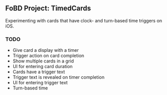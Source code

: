 ## FoBD Project: TimedCards

Experimenting with cards that have clock- and turn-based time triggers on iOS.

### TODO

* Give card a display with a timer
* Trigger action on card completion
* Show multiple cards in a grid
* UI for entering card duration
* Cards have a trigger text
* Trigger text is revealed on timer completion
* UI for entering trigger text
* Turn-based time